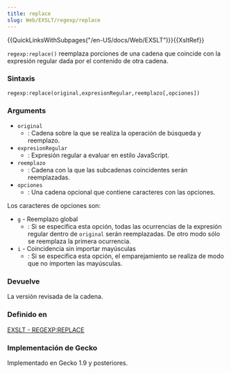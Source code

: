 ```yaml
---
title: replace
slug: Web/EXSLT/regexp/replace
---
```


{{QuickLinksWithSubpages("/en-US/docs/Web/EXSLT")}}{{XsltRef}}

`regexp:replace()` reemplaza porciones de una cadena que coincide con la expresión regular dada por el contenido de otra cadena.

### Sintaxis

```
regexp:replace(original,expresionRegular,reemplazo[,opciones])
```

### Arguments

- `original`
  - : Cadena sobre la que se realiza la operación de búsqueda y reemplazo.
- `expresionRegular`
  - : Expresión regular a evaluar en estilo JavaScript.
- `reemplazo`
  - : Cadena con la que las subcadenas coincidentes serán reemplazadas.
- `opciones`
  - : Una cadena opcional que contiene caracteres con las opciones.

Los caracteres de opciones son:

- `g` - Reemplazo global
  - : Si se especifica esta opción, todas las ocurrencias de la expresión regular dentro de `original` serán reemplazadas. De otro modo sólo se reemplaza la primera ocurrencia.
- `i` - Coincidencia sin importar mayúsculas
  - : Si se especifica esta opción, el emparejamiento se realiza de modo que no importen las mayúsculas.

### Devuelve

La versión revisada de la cadena.

### Definido en

[EXSLT - REGEXP:REPLACE](http://www.exslt.org/regexp/functions/replace/index.html)

### Implementación de Gecko

Implementado en Gecko 1.9 y posteriores.
